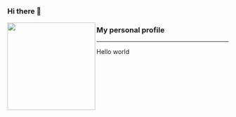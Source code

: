 ### Hi there 👋

<p>
  <img align="left" width="200" height="200" src="https://raw.githubusercontent.com/Diogenes1993/Diogenes1993/master/Img/poptocat_v2.png?raw=true">
  
### My personal profile
---
Hello world